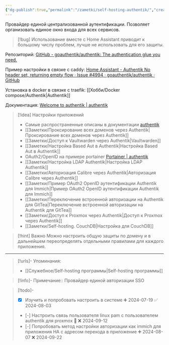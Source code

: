 ```yaml
---
{"dg-publish":true,"permalink":"/zametki/self-hosting-authentik/","created":"2024-07-19 00:35","updated":"2024-09-24T23:00:46+03:00"}
---
```


Провайдер единой централизованной аутентификации. Позволяет организовать единое окно входа для всех сервисов.

> [!bug]
> Использование вместе с Home Assistant приводит к большому числу проблем, лучше не использовать для его защиты.

Репозиторий:  [GitHub - goauthentik/authentik: The authentication glue you need.](https://github.com/goauthentik/authentik)

Пример настройки в связке с caddy: [Home Assistant - Authentik No header set, returning empty flow · Issue #4994 · goauthentik/authentik · GitHub](https://github.com/goauthentik/authentik/issues/4994)

Установка в docker в связке с traefik: [[Хобби/Docker compose/Authentik\|Authentik]]

Документация: [Welcome to authentik | authentik](https://docs.goauthentik.io/docs/)

> [!idea] Настройки приложений
> - Самые распространенные описаны в документации [authentik](https://docs.goauthentik.io/integrations/)
> - [[Заметки/Проксирование всех доменов через Authentik\|Проксирование всех доменов через Authentik]]
> - [[Заметки/Доступ к Vaultwarden через Authentik\|Vaultwarden]]
> - [[Заметки/Настройка Based Aut в Authentik\|Настройка Based Aut в Authentik]]
> - OAuth2/OpenID на примере portainer [Portainer | authentik](https://docs.goauthentik.io/integrations/services/portainer/)
> - [[Заметки/Настройка LDAP Authentik\|Настройка LDAP Authentik]]
> - [[Заметки/Авторизация Calibre через Authentik\|Авторизация Calibre через Authentik]]
> - [[Заметки/Пример OAuth2 OpenID аутентификации Authentik для Immich\|Пример OAuth2 OpenID аутентификации Authentik для Immich]]
> - [[Заметки/Переключение встроенной авторизации на Authentik для GitTea\|Переключение встроенной авторизации на Authentik для GitTea]]
> - [[Заметки/Доступ к Proxmox через Authentik\|Доступ к Proxmox через Authentik]]
> - [[Заметки/Self-hosting. CouchDB\|Настройка для CouchDB]]

> [!hint] Важно
> Можно настроить общую защиты по домену и в дальнейшем переопределять отдельными правилами для каждого приложения.

---
> [!urls]- Упоминания:
> - [[Служебное/Self-hosting программы\|Self-hosting программы]]

> [!info]-
> Примечание:: Провайдер единой авторизации SSO

> [!todo]-
> - [x] Изучить и попробовать настроить в системе ➕ 2024-07-19 ✅ 2024-08-03
> - [-] Настроить связь пользователя linux pam с пользователем authentik для proxmox 🔼 ❌ 2024-09-12
> - [-] Попробовать метод настройки авторизации как immiсh для приложения HA с адресом перехода в приложение ➕ 2024-08-07 ❌ 2024-09-22
